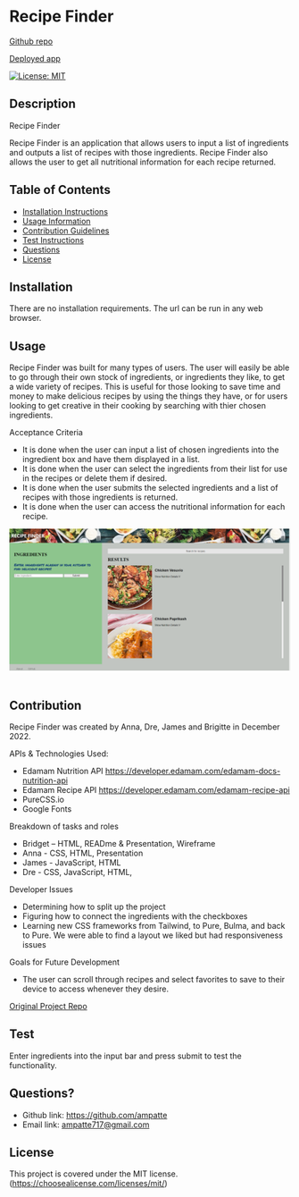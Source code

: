 # Recipe Finder

[Github repo](https://github.com/ampatte/recipe-finder-app)

​[Deployed app](https://ampatte.github.io/recipe-finder-app)

[![License: MIT](https://img.shields.io/badge/License-MIT-yellow.svg)](https://opensource.org/licenses/MIT)

 ## Description
 Recipe Finder

 Recipe Finder is an application that allows users to input a list of ingredients and outputs a list of recipes with those ingredients. Recipe Finder also allows the user to get all nutritional information for each recipe returned.

 ## Table of Contents
  - [Installation Instructions](#Installation)
  - [Usage Information](#Usage)
  - [Contribution Guidelines](#Contribution)
  - [Test Instructions](#Test)
  - [Questions](#Questions)
  - [License](#License)

 ## Installation
 There are no installation requirements. The url can be run in any web browser.

 ## Usage
 Recipe Finder was built for many types of users. The user will easily be able to go through their own stock of ingredients, or ingredients they like, to get a wide variety of recipes. This is useful for those looking to save time and money to make delicious recipes by using the things they have, or for users looking to get creative in their cooking by searching with thier chosen ingredients. 

 Acceptance Criteria
 - It is done when the user can input a list of chosen ingredients into the ingredient box and have them displayed in a list.
 - It is done when the user can select the ingredients from their list for use in the recipes or delete them if desired.
 - It is done when the user submits the selected ingredients and a list of recipes with those ingredients is returned.
 - It is done when the user can access the nutritional information for each recipe.

 ![screenshot](./assets/recipeFinder.png/)
​
 ## Contribution
 Recipe Finder was created by Anna, Dre, James and Brigitte in December 2022.​

 ​APIs & Technologies Used:​
 - Edamam Nutrition API https://developer.edamam.com/edamam-docs-nutrition-api
 - Edamam Recipe API https://developer.edamam.com/edamam-recipe-api ​
 - PureCSS.io​
 - Google Fonts

 Breakdown of tasks and roles
 - Bridget – HTML, READme & Presentation, Wireframe​
 - Anna - CSS, HTML, Presentation​
 - James - JavaScript, HTML​
 - Dre - CSS, JavaScript, HTML,​

 Developer Issues
 - Determining how to split up the project​
 - Figuring how to connect the ingredients with the checkboxes​
 - Learning new CSS frameworks from Tailwind, to Pure, Bulma, and back to Pure.  We were able to find a layout we liked but had responsiveness issues​

 Goals for Future Development
 - The user can scroll through recipes and select favorites to save to their device to access whenever they desire.

 [Original Project Repo​](https://github.com/dredawkins11/recipe-finder-app​)

 ## Test
 Enter ingredients into the input bar and press submit to test the functionality.

 ## Questions?
  - Github link: https://github.com/ampatte
  - Email link: ampatte717@gmail.com

 ## License
 This project is covered under the MIT license.(https://choosealicense.com/licenses/mit/)